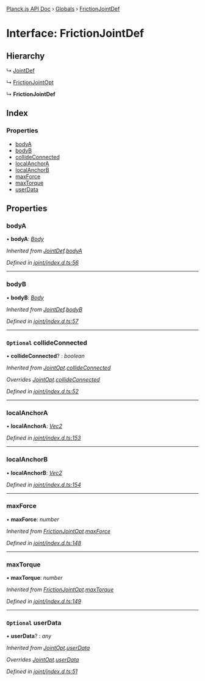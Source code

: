 [Planck.js API Doc](../README.md) › [Globals](../globals.md) › [FrictionJointDef](frictionjointdef.md)

# Interface: FrictionJointDef

## Hierarchy

  ↳ [JointDef](jointdef.md)

  ↳ [FrictionJointOpt](frictionjointopt.md)

  ↳ **FrictionJointDef**

## Index

### Properties

* [bodyA](frictionjointdef.md#bodya)
* [bodyB](frictionjointdef.md#bodyb)
* [collideConnected](frictionjointdef.md#optional-collideconnected)
* [localAnchorA](frictionjointdef.md#localanchora)
* [localAnchorB](frictionjointdef.md#localanchorb)
* [maxForce](frictionjointdef.md#maxforce)
* [maxTorque](frictionjointdef.md#maxtorque)
* [userData](frictionjointdef.md#optional-userdata)

## Properties

###  bodyA

• **bodyA**: *[Body](../classes/body.md)*

*Inherited from [JointDef](jointdef.md).[bodyA](jointdef.md#bodya)*

*Defined in [joint/index.d.ts:56](https://github.com/shakiba/planck.js/blob/9a1fbe4/lib/joint/index.d.ts#L56)*

___

###  bodyB

• **bodyB**: *[Body](../classes/body.md)*

*Inherited from [JointDef](jointdef.md).[bodyB](jointdef.md#bodyb)*

*Defined in [joint/index.d.ts:57](https://github.com/shakiba/planck.js/blob/9a1fbe4/lib/joint/index.d.ts#L57)*

___

### `Optional` collideConnected

• **collideConnected**? : *boolean*

*Inherited from [JointOpt](jointopt.md).[collideConnected](jointopt.md#optional-collideconnected)*

*Overrides [JointOpt](jointopt.md).[collideConnected](jointopt.md#optional-collideconnected)*

*Defined in [joint/index.d.ts:52](https://github.com/shakiba/planck.js/blob/9a1fbe4/lib/joint/index.d.ts#L52)*

___

###  localAnchorA

• **localAnchorA**: *[Vec2](../classes/vec2.md)*

*Defined in [joint/index.d.ts:153](https://github.com/shakiba/planck.js/blob/9a1fbe4/lib/joint/index.d.ts#L153)*

___

###  localAnchorB

• **localAnchorB**: *[Vec2](../classes/vec2.md)*

*Defined in [joint/index.d.ts:154](https://github.com/shakiba/planck.js/blob/9a1fbe4/lib/joint/index.d.ts#L154)*

___

###  maxForce

• **maxForce**: *number*

*Inherited from [FrictionJointOpt](frictionjointopt.md).[maxForce](frictionjointopt.md#maxforce)*

*Defined in [joint/index.d.ts:148](https://github.com/shakiba/planck.js/blob/9a1fbe4/lib/joint/index.d.ts#L148)*

___

###  maxTorque

• **maxTorque**: *number*

*Inherited from [FrictionJointOpt](frictionjointopt.md).[maxTorque](frictionjointopt.md#maxtorque)*

*Defined in [joint/index.d.ts:149](https://github.com/shakiba/planck.js/blob/9a1fbe4/lib/joint/index.d.ts#L149)*

___

### `Optional` userData

• **userData**? : *any*

*Inherited from [JointOpt](jointopt.md).[userData](jointopt.md#optional-userdata)*

*Overrides [JointOpt](jointopt.md).[userData](jointopt.md#optional-userdata)*

*Defined in [joint/index.d.ts:51](https://github.com/shakiba/planck.js/blob/9a1fbe4/lib/joint/index.d.ts#L51)*
